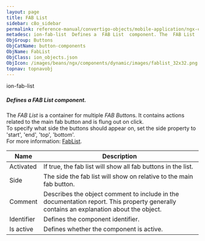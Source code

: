 ```yaml
---
layout: page
title: FAB List
sidebar: c8o_sidebar
permalink: reference-manual/convertigo-objects/mobile-application/ngx-components/button-components/fab-list/
metadesc: ion-fab-list  Defines a  FAB List  component. The  FAB List  is a container for multiple  FAB Button s. It contains actions related to the main fab bu
ObjGroup: Buttons
ObjCatName: button-components
ObjName: FabList
ObjClass: ion_objects.json
ObjIcon: /images/beans/ngx/components/dynamic/images/fablist_32x32.png
topnav: topnavobj
---
```

ion-fab-list<br/>

##### Defines a <i>FAB List</i> component.<br/>
The <i>FAB List</i> is a container for multiple <i>FAB Button</i>s. It contains actions related to the main fab button and is flung out on click.<br/>
 To specify what side the buttons should appear on, set the side property to 'start', 'end', 'top', 'bottom'.<br/>
 For more information: <a href='https://ionic-docs-o31kiyk8l-ionic1.vercel.app/docs/api/fab-list'>FabList</a>.

Name | Description 
--- | ---
Activated | If true, the fab list will show all fab buttons in the list.
Side | The side the fab list will show on relative to the main fab button.
Comment | Describes the object comment to include in the documentation report.  This property generally contains an explanation about the object. 
Identifier | Defines the component identifier.  
Is active | Defines whether the component is active. 

